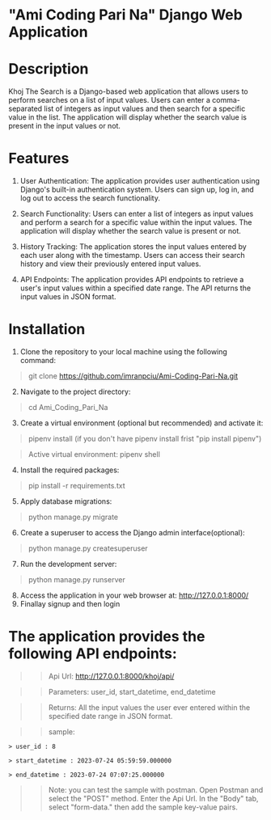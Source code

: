 # "Ami Coding Pari Na" Django Web Application
# Description
Khoj The Search is a Django-based web application that allows users to perform searches on a list of input values. Users can enter a comma-separated list of integers as input values and then search for a specific value in the list. The application will display whether the search value is present in the input values or not.

# Features
1. User Authentication: The application provides user authentication using Django's built-in authentication system. Users can sign up, log in, and log out to access the search functionality.

2. Search Functionality: Users can enter a list of integers as input values and perform a search for a specific value within the input values. The application will display whether the search value is present or not.

3. History Tracking: The application stores the input values entered by each user along with the timestamp. Users can access their search history and view their previously entered input values.

4. API Endpoints: The application provides API endpoints to retrieve a user's input values within a specified date range. The API returns the input values in JSON format.

# Installation
1. Clone the repository to your local machine using the following command:
  > git clone https://github.com/imranpciu/Ami-Coding-Pari-Na.git
2. Navigate to the project directory:
  > cd Ami_Coding_Pari_Na
3. Create a virtual environment (optional but recommended) and activate it:
  > pipenv install (if you don't have pipenv install frist "pip install pipenv")
  
  > Active virtual environment: pipenv shell
4. Install the required packages:
  > pip install -r requirements.txt
5. Apply database migrations:
  > python manage.py migrate
6. Create a superuser to access the Django admin interface(optional):
  > python manage.py createsuperuser
7. Run the development server:
  > python manage.py runserver
8. Access the application in your web browser at: http://127.0.0.1:8000/
9. Finallay signup and then login


# The application provides the following API endpoints:

>> Api Url: http://127.0.0.1:8000/khoj/api/

>> Parameters: user_id, start_datetime, end_datetime

>> Returns: All the input values the user ever entered within the specified date range in JSON format.

>> sample:

    > user_id : 8
    
    > start_datetime : 2023-07-24 05:59:59.000000
    
    > end_datetime : 2023-07-24 07:07:25.000000
    
>> Note: you can test the sample with postman. Open Postman and select the "POST" method. Enter the Api Url. In the "Body" tab, select "form-data." then add the sample key-value pairs. 


